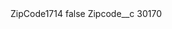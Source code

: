 <?xml version="1.0" encoding="UTF-8"?>
<CustomMetadata xmlns="http://soap.sforce.com/2006/04/metadata" xmlns:xsi="http://www.w3.org/2001/XMLSchema-instance" xmlns:xsd="http://www.w3.org/2001/XMLSchema">
    <label>ZipCode1714</label>
    <protected>false</protected>
    <values>
        <field>Zipcode__c</field>
        <value xsi:type="xsd:string">30170</value>
    </values>
</CustomMetadata>
